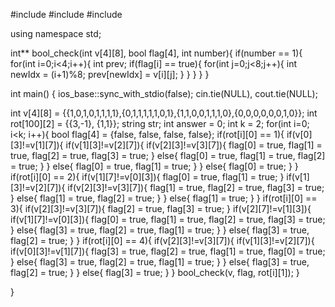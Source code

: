 #include <iostream>
#include <string>
#include <vector>

using namespace std;

int** bool_check(int v[4][8], bool flag[4], int number){
  if(number == 1){
    for(int i=0;i<4;i++){
      int prev;
      if(flag[i] == true){
        for(int j=0;j<8;j++){
          int newIdx = (i+1)%8;
          prev[newIdx] = v[i][j];
        }
      }
    }
  }
}

int main() {
  ios_base::sync_with_stdio(false);
  cin.tie(NULL), cout.tie(NULL);
  
  int v[4][8] = {{1,0,1,0,1,1,1,1},{0,1,1,1,1,1,0,1},{1,1,0,0,1,1,1,0},{0,0,0,0,0,0,1,0}};
  int rot[100][2] = {{3,-1}, {1,1}};
  string str;
  int answer = 0;
  int k = 2;
  for(int i=0; i<k; i++){
    bool flag[4] = {false, false, false, false};
    if(rot[i][0] == 1){
      if(v[0][3]!=v[1][7]){
        if(v[1][3]!=v[2][7]){
          if(v[2][3]!=v[3][7]){
            flag[0] = true, flag[1] = true, flag[2] = true, flag[3] = true; 
          }
          else{
            flag[0] = true, flag[1] = true, flag[2] = true;
          }
        }
        else{
          flag[0] = true, flag[1] = true;
        }
      }
      else{
        flag[0] = true;
      }
    }
    if(rot[i][0] == 2){
      if(v[1][7]!=v[0][3]){
        flag[0] = true, flag[1] = true;
      }
      if(v[1][3]!=v[2][7]){
        if(v[2][3]!=v[3][7]){
          flag[1] = true, flag[2] = true, flag[3] = true;
        }
        else{
          flag[1] = true, flag[2] = true;
        }
      }
      else{
        flag[1] = true;
      }
    }
    if(rot[i][0] == 3){
      if(v[2][3]!=v[3][7]){
        flag[2] = true, flag[3] = true;
      }
      if(v[2][7]!=v[1][3]){
        if(v[1][7]!=v[0][3]){
          flag[0] = true, flag[1] = true, flag[2] = true, flag[3] = true;
        }
        else{
          flag[3] = true, flag[2] = true, flag[1] = true;
        }
      }
      else{
        flag[3] = true, flag[2] = true;
      }
    }
    if(rot[i][0] == 4){
      if(v[2][3]!=v[3][7]){
        if(v[1][3]!=v[2][7]){
          if(v[0][3]!=v[1][7]){
            flag[3] = true, flag[2] = true, flag[1] = true, flag[0] = true;
          }
          else{
            flag[3] = true, flag[2] = true, flag[1] = true;
          }
        }
        else{
          flag[3] = true, flag[2] = true;
        }
      }
      else{
        flag[3] = true;
      }
    }
    bool_check(v, flag, rot[i][1]);
  }
  
  
}
